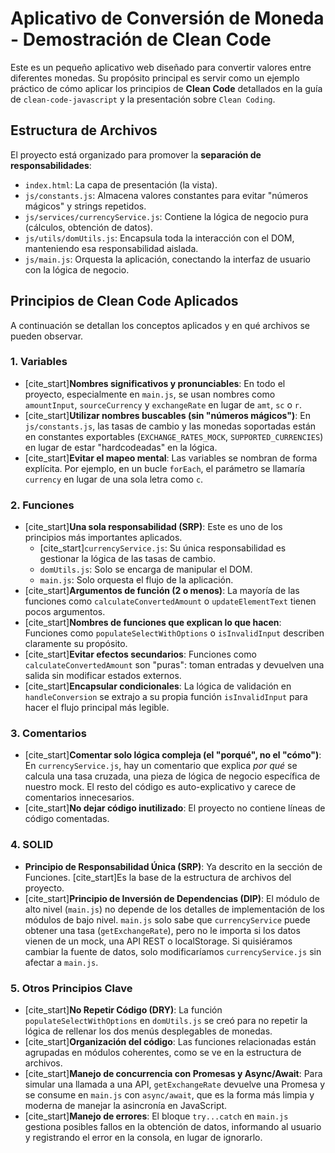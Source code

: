 # Aplicativo de Conversión de Moneda - Demostración de Clean Code

Este es un pequeño aplicativo web diseñado para convertir valores entre diferentes monedas. Su propósito principal es servir como un ejemplo práctico de cómo aplicar los principios de **Clean Code** detallados en la guía de `clean-code-javascript` y la presentación sobre `Clean Coding`.

## Estructura de Archivos

El proyecto está organizado para promover la **separación de responsabilidades**:

-   `index.html`: La capa de presentación (la vista).
-   `js/constants.js`: Almacena valores constantes para evitar "números mágicos" y strings repetidos.
-   `js/services/currencyService.js`: Contiene la lógica de negocio pura (cálculos, obtención de datos).
-   `js/utils/domUtils.js`: Encapsula toda la interacción con el DOM, manteniendo esa responsabilidad aislada.
-   `js/main.js`: Orquesta la aplicación, conectando la interfaz de usuario con la lógica de negocio.

## Principios de Clean Code Aplicados

A continuación se detallan los conceptos aplicados y en qué archivos se pueden observar.

### 1. Variables

-   [cite_start]**Nombres significativos y pronunciables**:  En todo el proyecto, especialmente en `main.js`, se usan nombres como `amountInput`, `sourceCurrency` y `exchangeRate` en lugar de `amt`, `sc` o `r`.
-   [cite_start]**Utilizar nombres buscables (sin "números mágicos")**:  En `js/constants.js`, las tasas de cambio y las monedas soportadas están en constantes exportables (`EXCHANGE_RATES_MOCK`, `SUPPORTED_CURRENCIES`) en lugar de estar "hardcodeadas" en la lógica.
-   [cite_start]**Evitar el mapeo mental**:  Las variables se nombran de forma explícita. Por ejemplo, en un bucle `forEach`, el parámetro se llamaría `currency` en lugar de una sola letra como `c`.

### 2. Funciones

-   [cite_start]**Una sola responsabilidad (SRP)**:  Este es uno de los principios más importantes aplicados.
    -   [cite_start]`currencyService.js`: Su única responsabilidad es gestionar la lógica de las tasas de cambio. 
    -   `domUtils.js`: Solo se encarga de manipular el DOM.
    -   `main.js`: Solo orquesta el flujo de la aplicación.
-   [cite_start]**Argumentos de función (2 o menos)**:  La mayoría de las funciones como `calculateConvertedAmount` o `updateElementText` tienen pocos argumentos.
-   [cite_start]**Nombres de funciones que explican lo que hacen**:  Funciones como `populateSelectWithOptions` o `isInvalidInput` describen claramente su propósito.
-   [cite_start]**Evitar efectos secundarios**:  Funciones como `calculateConvertedAmount` son "puras": toman entradas y devuelven una salida sin modificar estados externos.
-   [cite_start]**Encapsular condicionales**:  La lógica de validación en `handleConversion` se extrajo a su propia función `isInvalidInput` para hacer el flujo principal más legible.

### 3. Comentarios

-   [cite_start]**Comentar solo lógica compleja (el "porqué", no el "cómo")**:  En `currencyService.js`, hay un comentario que explica *por qué* se calcula una tasa cruzada, una pieza de lógica de negocio específica de nuestro mock. El resto del código es auto-explicativo y carece de comentarios innecesarios.
-   [cite_start]**No dejar código inutilizado**:  El proyecto no contiene líneas de código comentadas.

### 4. SOLID

-   **Principio de Responsabilidad Única (SRP)**: Ya descrito en la sección de Funciones. [cite_start]Es la base de la estructura de archivos del proyecto. 
-   [cite_start]**Principio de Inversión de Dependencias (DIP)**:  El módulo de alto nivel (`main.js`) no depende de los detalles de implementación de los módulos de bajo nivel. `main.js` solo sabe que `currencyService` puede obtener una tasa (`getExchangeRate`), pero no le importa si los datos vienen de un mock, una API REST o localStorage. Si quisiéramos cambiar la fuente de datos, solo modificaríamos `currencyService.js` sin afectar a `main.js`.

### 5. Otros Principios Clave

-   [cite_start]**No Repetir Código (DRY)**:  La función `populateSelectWithOptions` en `domUtils.js` se creó para no repetir la lógica de rellenar los dos menús desplegables de monedas.
-   [cite_start]**Organización del código**:  Las funciones relacionadas están agrupadas en módulos coherentes, como se ve en la estructura de archivos.
-   [cite_start]**Manejo de concurrencia con Promesas y Async/Await**:  Para simular una llamada a una API, `getExchangeRate` devuelve una Promesa y se consume en `main.js` con `async/await`, que es la forma más limpia y moderna de manejar la asincronía en JavaScript.
-   [cite_start]**Manejo de errores**:  El bloque `try...catch` en `main.js` gestiona posibles fallos en la obtención de datos, informando al usuario y registrando el error en la consola, en lugar de ignorarlo.